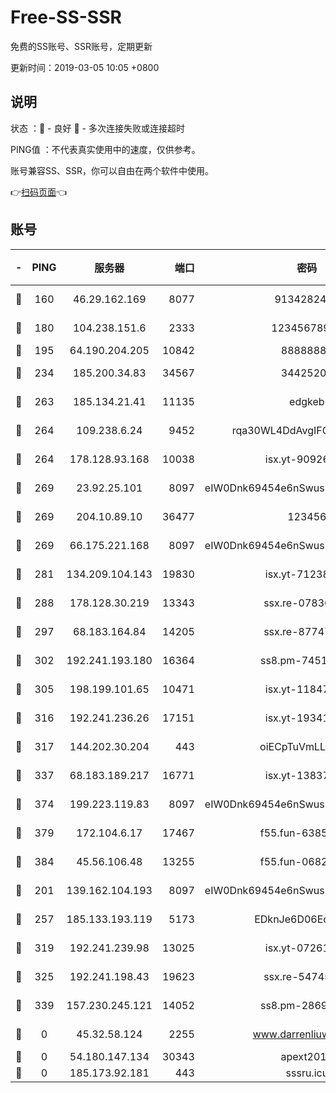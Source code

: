 # Free-SS-SSR

免费的SS账号、SSR账号，定期更新

更新时间：2019-03-05 10:05 +0800

## 说明

状态     ：🙂 - 良好 🙁 - 多次连接失败或连接超时

PING值   ：不代表真实使用中的速度，仅供参考。

账号兼容SS、SSR，你可以自由在两个软件中使用。

👉[扫码页面](https://liesauer.github.io/free-ss-ssr.github.io/)👈

## 账号

|-|PING|服务器|端口|密码|加密方式|区域|
|:----:|:----:|:-----:|-----:|:----:|:----:|:----:|
|🙂|160|46.29.162.169|8077|9134282479|aes-256-cfb|RU|
|🙂|180|104.238.151.6|2333|12345678900|aes-256-cfb|JP|
|🙂|195|64.190.204.205|10842|88888888|rc4-md5|US|
|🙂|234|185.200.34.83|34567|34425208|aes-256-cfb|US|
|🙂|263|185.134.21.41|11135|edgkeb|aes-256-cfb|GB|
|🙂|264|109.238.6.24|9452|rqa30WL4DdAvgIFG6Fs3znzTa|aes-256-cfb|FR|
|🙂|264|178.128.93.168|10038|isx.yt-90926277|aes-256-cfb|SG|
|🙂|269|23.92.25.101|8097|eIW0Dnk69454e6nSwuspv9DmS201tQ0D|aes-256-cfb|US|
|🙂|269|204.10.89.10|36477|123456|aes-256-cfb|US|
|🙂|269|66.175.221.168|8097|eIW0Dnk69454e6nSwuspv9DmS201tQ0D|aes-256-cfb|US|
|🙂|281|134.209.104.143|19830|isx.yt-71238117|aes-256-cfb|SG|
|🙂|288|178.128.30.219|13343|ssx.re-07836021|aes-256-cfb|SG|
|🙂|297|68.183.164.84|14205|ssx.re-87747678|aes-256-cfb|US|
|🙂|302|192.241.193.180|16364|ss8.pm-74519137|aes-256-cfb|US|
|🙂|305|198.199.101.65|10471|isx.yt-11847851|aes-256-cfb|US|
|🙂|316|192.241.236.26|17151|isx.yt-19341877|aes-256-cfb|US|
|🙂|317|144.202.30.204|443|oiECpTuVmLLxk4Ts|aes-256-cfb|US|
|🙂|337|68.183.189.217|16771|isx.yt-13837724|aes-256-cfb|SG|
|🙂|374|199.223.119.83|8097|eIW0Dnk69454e6nSwuspv9DmS201tQ0D|aes-256-cfb|US|
|🙂|379|172.104.6.17|17467|f55.fun-63855041|aes-256-cfb|US|
|🙂|384|45.56.106.48|13255|f55.fun-06824617|aes-256-cfb|US|
|🙂|201|139.162.104.193|8097|eIW0Dnk69454e6nSwuspv9DmS201tQ0D|aes-256-cfb|JP|
|🙂|257|185.133.193.119|5173|EDknJe6D06EoWDaw|aes-256-cfb|US|
|🙂|319|192.241.239.98|13025|isx.yt-07261682|aes-256-cfb|US|
|🙂|325|192.241.198.43|19623|ssx.re-54745370|aes-256-cfb|US|
|🙂|339|157.230.245.121|14052|ss8.pm-28692844|aes-256-cfb|SG|
|🙁|0|45.32.58.124|2255|www.darrenliuwei.com|aes-256-cfb|JP|
|🙁|0|54.180.147.134|30343|apext2019|chacha20|KR|
|🙁|0|185.173.92.181|443|sssru.icu|rc4-md5|RU|
